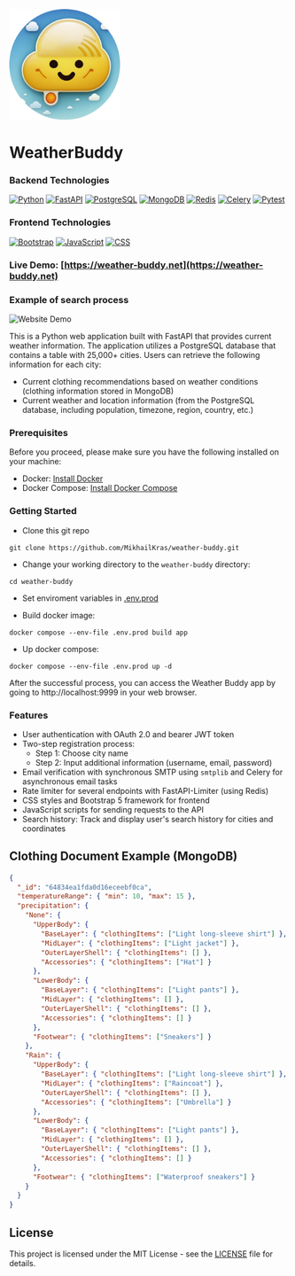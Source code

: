 <img src="src/static/images/logo_weather_buddy_rounded.png" alt="WeatherBuddy Logo" width="200" height="200">

# WeatherBuddy

### Backend Technologies

[![Python](https://img.shields.io/badge/Python-3.11-416b9a.svg)](https://www.python.org/downloads/)
[![FastAPI](https://img.shields.io/badge/FastAPI-0.96-409484.svg)](https://fastapi.tiangolo.com/)
[![PostgreSQL](https://img.shields.io/badge/PostgreSQL-14.8-336791.svg)](https://www.postgresql.org/)
[![MongoDB](https://img.shields.io/badge/MongoDB-6.0.6-419053.svg)](https://www.mongodb.com/)
[![Redis](https://img.shields.io/badge/Redis-7.0.11-c84126.svg)](https://redis.io/)
[![Celery](https://img.shields.io/badge/Celery-5.3.1-b0ca60.svg)](https://docs.celeryproject.org/)
[![Pytest](https://img.shields.io/badge/Pytest-7.3.1-0E7FBF.svg)](https://docs.pytest.org/en/stable/)


### Frontend Technologies

[![Bootstrap](https://img.shields.io/badge/Bootstrap-5.3.0-7811f7.svg)](https://getbootstrap.com/)
[![JavaScript](https://img.shields.io/badge/JavaScript-ES6-eee06a.svg)](https://developer.mozilla.org/en-US/docs/Web/JavaScript)
[![CSS](https://img.shields.io/badge/CSS-3-523f79.svg)](https://developer.mozilla.org/en-US/docs/Web/CSS)

### Live Demo: [https://weather-buddy.net](https://weather-buddy.net)

### Example of search process

![Website Demo](src/static/images/home/search_city_process.webp)

This is a Python web application built with FastAPI that provides current weather information. The application utilizes a PostgreSQL database that contains a table with 25,000+ cities. Users can retrieve the following information for each city:

- Current clothing recommendations based on weather conditions (clothing information stored in MongoDB)
- Current weather and location information (from the PostgreSQL database, including population, timezone, region, country, etc.)

### Prerequisites

Before you proceed, please make sure you have the following installed on your machine:

- Docker: [Install Docker](https://docs.docker.com/get-docker/)
- Docker Compose: [Install Docker Compose](https://docs.docker.com/compose/install/)

### Getting Started

- Clone this git repo

```batch
git clone https://github.com/MikhailKras/weather-buddy.git
```

- Change your working directory to the `weather-buddy` directory:

```batch
cd weather-buddy
```

- Set enviroment variables in [.env.prod](https://github.com/MikhailKras/weather-buddy/blob/master/.env.prod)

- Build docker image:

```batch
docker compose --env-file .env.prod build app
```

- Up docker compose:

```batch
docker compose --env-file .env.prod up -d
```
After the successful process, you can access the Weather Buddy app by going to http://localhost:9999 in your web browser.

### Features

- User authentication with OAuth 2.0 and bearer JWT token
- Two-step registration process:
  - Step 1: Choose city name
  - Step 2: Input additional information (username, email, password)
- Email verification with synchronous SMTP using `smtplib` and Celery for asynchronous email tasks
- Rate limiter for several endpoints with FastAPI-Limiter (using Redis)
- CSS styles and Bootstrap 5 framework for frontend
- JavaScript scripts for sending requests to the API
- Search history: Track and display user's search history for cities and coordinates

## Clothing Document Example (MongoDB)

```json
{
  "_id": "64834ea1fda0d16eceebf0ca",
  "temperatureRange": { "min": 10, "max": 15 },
  "precipitation": {
    "None": {
      "UpperBody": {
        "BaseLayer": { "clothingItems": ["Light long-sleeve shirt"] },
        "MidLayer": { "clothingItems": ["Light jacket"] },
        "OuterLayerShell": { "clothingItems": [] },
        "Accessories": { "clothingItems": ["Hat"] }
      },
      "LowerBody": {
        "BaseLayer": { "clothingItems": ["Light pants"] },
        "MidLayer": { "clothingItems": [] },
        "OuterLayerShell": { "clothingItems": [] },
        "Accessories": { "clothingItems": [] }
      },
      "Footwear": { "clothingItems": ["Sneakers"] }
    },
    "Rain": {
      "UpperBody": {
        "BaseLayer": { "clothingItems": ["Light long-sleeve shirt"] },
        "MidLayer": { "clothingItems": ["Raincoat"] },
        "OuterLayerShell": { "clothingItems": [] },
        "Accessories": { "clothingItems": ["Umbrella"] }
      },
      "LowerBody": {
        "BaseLayer": { "clothingItems": ["Light pants"] },
        "MidLayer": { "clothingItems": [] },
        "OuterLayerShell": { "clothingItems": [] },
        "Accessories": { "clothingItems": [] }
      },
      "Footwear": { "clothingItems": ["Waterproof sneakers"] }
    }
  }
}
```
## License

This project is licensed under the MIT License - see the [LICENSE](https://github.com/MikhailKras/weather-buddy/blob/master/LICENSE.md) file for details.
